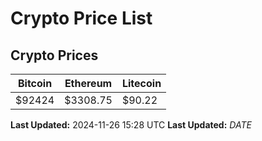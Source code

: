 # Crypto Price List

## Crypto Prices
| Bitcoin | Ethereum | Litecoin |
| ------- | -------- | -------- |
| $92424 | $3308.75 | $90.22 |
**Last Updated:** 2024-11-26 15:28 UTC
**Last Updated:** $DATE$
